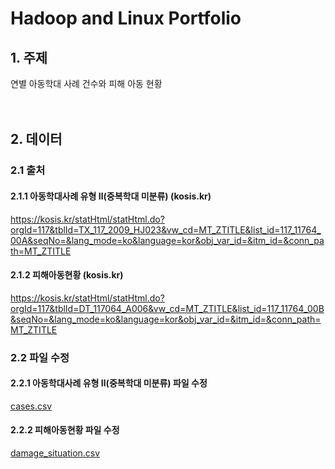 # **Hadoop and Linux Portfolio**

## 1. 주제
연별 아동학대 사례 건수와 피해 아동 현황
<br>
<br>
<br>
## 2. 데이터
### 2.1 출처

#### 2.1.1 아동학대사례 유형 Ⅱ(중복학대 미분류) (kosis.kr)
https://kosis.kr/statHtml/statHtml.do?orgId=117&tblId=TX_117_2009_HJ023&vw_cd=MT_ZTITLE&list_id=117_11764_00A&seqNo=&lang_mode=ko&language=kor&obj_var_id=&itm_id=&conn_path=MT_ZTITLE

#### 2.1.2 피해아동현황 (kosis.kr)
https://kosis.kr/statHtml/statHtml.do?orgId=117&tblId=DT_117064_A006&vw_cd=MT_ZTITLE&list_id=117_11764_00B&seqNo=&lang_mode=ko&language=kor&obj_var_id=&itm_id=&conn_path=MT_ZTITLE

### 2.2 파일 수정

#### 2.2.1 아동학대사례 유형 Ⅱ(중복학대 미분류) 파일 수정
[cases.csv](https://github.com/KimJM-931015/Portfolio/blob/main/Portfolio_001/cases.csv)

#### 2.2.2 피해아동현황 파일 수정
[damage_situation.csv](https://github.com/KimJM-931015/Portfolio/blob/main/Portfolio_001/damage_situation.csv)
